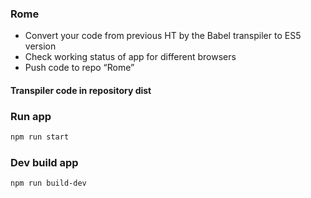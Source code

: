 ### Rome

- Convert your code from previous HT by the Babel transpiler to ES5 version
- Check working status of app for different browsers
- Push code to repo “Rome”

#### Transpiler code in repository dist

### Run app
```sh
npm run start
```


### Dev build app
```sh
npm run build-dev
```
